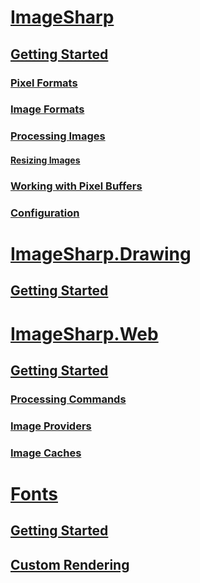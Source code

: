 # [ImageSharp](imagesharp/index.md)
## [Getting Started](imagesharp/gettingstarted.md)
### [Pixel Formats](imagesharp/pixelformats.md)
### [Image Formats](imagesharp/imageformats.md)
### [Processing Images](imagesharp/processing.md)
#### [Resizing Images](imagesharp/resize.md)
### [Working with Pixel Buffers](imagesharp/pixelbuffers.md)
### [Configuration](imagesharp/configuration.md)

# [ImageSharp.Drawing](imagesharp.drawing/index.md)
## [Getting Started](imagesharp.drawing/gettingstarted.md)

# [ImageSharp.Web](imagesharp.web/index.md)
## [Getting Started](imagesharp.web/gettingstarted.md)
### [Processing Commands](imagesharp.web/processingcommands.md)
### [Image Providers](imagesharp.web/imageproviders.md)
### [Image Caches](imagesharp.web/imagecaches.md)

# [Fonts](fonts/index.md)
## [Getting Started](fonts/gettingstarted.md)
## [Custom Rendering](fonts/customrendering.md)
